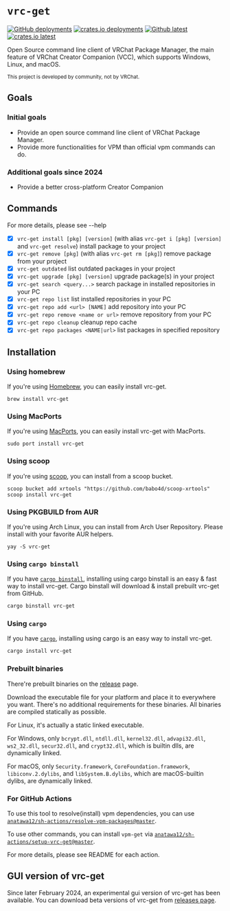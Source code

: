 `vrc-get`
====

[![GitHub deployments][shields-github-deploy]][release]
[![crates.io deployments][shields-crates-io-deploy]][crates-io]
[![Github latest][shields-github-version]][release]
[![crates.io latest][shields-crates-io-version]][crates-io]

Open Source command line client of VRChat Package Manager, 
the main feature of VRChat Creator Companion (VCC), which supports Windows, Linux, and macOS.

<small>This project is developed by community, not by VRChat.</small>

## Goals

### Initial goals

- Provide an open source command line client of VRChat Package Manager.
- Provide more functionalities for VPM than official vpm commands can do.

### Additional goals since 2024
- Provide a better cross-platform Creator Companion

## Commands

For more details, please see --help

- [x] `vrc-get install [pkg] [version]` (with alias `vrc-get i [pkg] [version]` and `vrc-get resolve`) 
  install package to your project
- [x] `vrc-get remove [pkg]` (with alias `vrc-get rm [pkg]`) remove package from your project
- [x] `vrc-get outdated` list outdated packages in your project
- [x] `vrc-get upgrade [pkg] [version]` upgrade package(s) in your project
- [x] `vrc-get search <query...>` search package in installed repositories in your PC
- [x] `vrc-get repo list` list installed repositories in your PC
- [x] `vrc-get repo add <url> [NAME]` add repository into your PC
- [x] `vrc-get repo remove <name or url>` remove repository from your PC
- [x] `vrc-get repo cleanup` cleanup repo cache
- [x] `vrc-get repo packages <NAME|url>` list packages in specified repository

## Installation

### Using homebrew

If you're using [Homebrew](https://brew.sh/), you can easily install vrc-get.

```
brew install vrc-get
```

### Using MacPorts

If you're using [MacPorts](https://www.macports.org/), you can easily install vrc-get with MacPorts.

```
sudo port install vrc-get
```

### Using scoop

If you're using [scoop](https://scoop.sh/), you can install from a scoop bucket.

```
scoop bucket add xrtools "https://github.com/babo4d/scoop-xrtools"
scoop install vrc-get
```

### Using PKGBUILD from AUR

If you're using Arch Linux, you can install from Arch User Repository.
Please install with your favorite AUR helpers.

```
yay -S vrc-get
```

### Using `cargo binstall`

If you have [`cargo binstall`][cargo-binstall], installing using cargo binstall is an easy & fast way to install vrc-get.
Cargo binstall will download & install prebuilt vrc-get from GitHub.

```bash
cargo binstall vrc-get
```

### Using `cargo`

If you have [`cargo`][cargo], installing using cargo is an easy way to install vrc-get.

```bash
cargo install vrc-get
```

### Prebuilt binaries

There're prebuilt binaries on the [release] page.

Download the executable file for your platform and place it to everywhere you want.
There's no additional requirements for these binaries. All binaries are compiled statically as possible.

For Linux, it's actually a static linked executable.

For Windows, only `bcrypt.dll`, `ntdll.dll`, `kernel32.dll`, `advapi32.dll`, `ws2_32.dll`, `secur32.dll`, 
and `crypt32.dll`, which is builtin dlls, are dynamically linked.

For macOS, only `Security.framework`, `CoreFoundation.framework`, `libiconv.2.dylibs`, and `libSystem.B.dylibs`, 
which are macOS-builtin dylibs, are dynamically linked.

### For GitHub Actions

To use this tool to resolve(install) vpm dependencies, you can use 
[`anatawa12/sh-actions/resolve-vpm-packages@master`][resolve-vpm-packages].

To use other commands, you can install `vpm-get` via [`anatawa12/sh-actions/setup-vrc-get@master`][setup-vrc-get].

For more details, please see README for each action.

## GUI version of vrc-get

Since later February 2024, an experimental gui version of vrc-get has been available.
You can download beta versions of vrc-get from [releases page][vrc-get-gui-releases].

[shields-github-deploy]: https://img.shields.io/github/deployments/anatawa12/vrc-get/master%20branch?label=github%20deployment
[shields-crates-io-deploy]: https://img.shields.io/github/deployments/anatawa12/vrc-get/crates.io?label=crates.io%20deployment
[shields-github-version]: https://img.shields.io/github/v/release/anatawa12/vrc-get
[shields-crates-io-version]: https://img.shields.io/crates/v/vrc-get

[cargo]: https://github.com/rust-lang/cargo/
[cargo-binstall]: https://github.com/cargo-bins/cargo-binstall#cargo-binaryinstall
[release]: https://github.com/anatawa12/vrc-get/releases/latest
[resolve-vpm-packages]: https://github.com/anatawa12/sh-actions/tree/master/resolve-vpm-packages
[setup-vrc-get]: https://github.com/anatawa12/sh-actions/tree/master/setup-vrc-get
[crates-io]: https://crates.io/crates/vrc-get
[vrc-get-gui-releases]: https://github.com/anatawa12/vrc-get/releases?q=gui-v0
